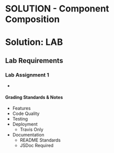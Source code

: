 # SOLUTION - Component Composition

# Solution: LAB

## Lab Requirements

### Lab Assignment 1
*

#### Grading Standards & Notes
  * Features
  * Code Quality
  * Testing
  * Deployment
    * Travis Only
  * Documentation
    * README Standards
    * JSDoc Required
